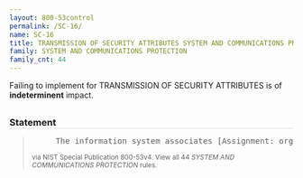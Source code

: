 ```yaml
---
layout: 800-53control
permalink: /SC-16/
name: SC-16
title: TRANSMISSION OF SECURITY ATTRIBUTES SYSTEM AND COMMUNICATIONS PROTECTION
family: SYSTEM AND COMMUNICATIONS PROTECTION
family_cnt: 44
---
```

<p class="text-">Failing to implement for TRANSMISSION OF SECURITY ATTRIBUTES is of <b>indeterminent</b> impact.</p>

<h3 style="border-bottom:1px solid #ddd;margin:30px 0 8px 0;">Statement</h3>
<blockquote>
<pre>     The information system associates [Assignment: organization-defined security attributes] with information exchanged between information systems and between system components. 
</pre>
<p><small>via NIST Special Publication 800-53v4. View all 44 <i>SYSTEM AND COMMUNICATIONS PROTECTION</i> rules. <a href="/cce/ssg/group/$Group_id"><span class="glyphicon glyphicon-link"></span></a> </small></p>
</blockquote>

